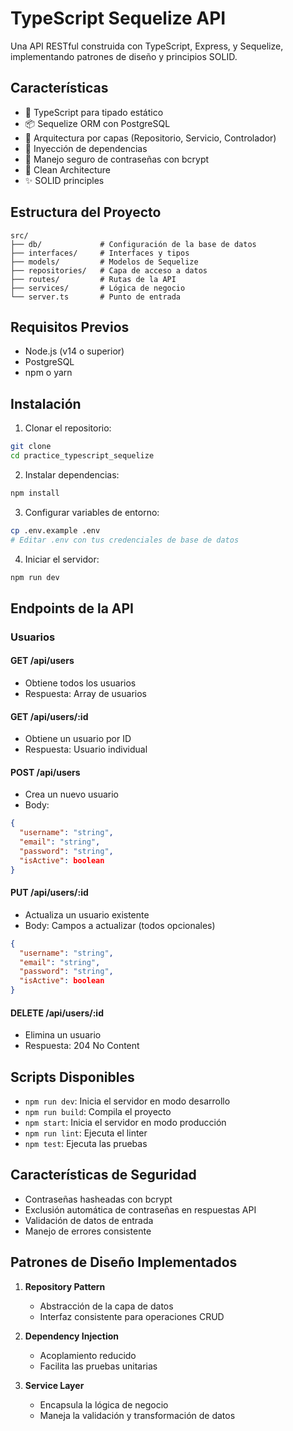 # TypeScript Sequelize API

Una API RESTful construida con TypeScript, Express, y Sequelize, implementando patrones de diseño y principios SOLID.

## Características

- 🚀 TypeScript para tipado estático
- 📦 Sequelize ORM con PostgreSQL
- 🎯 Arquitectura por capas (Repositorio, Servicio, Controlador)
- 💉 Inyección de dependencias
- 🔐 Manejo seguro de contraseñas con bcrypt
- 🎨 Clean Architecture
- ✨ SOLID principles

## Estructura del Proyecto

```
src/
├── db/             # Configuración de la base de datos
├── interfaces/     # Interfaces y tipos
├── models/         # Modelos de Sequelize
├── repositories/   # Capa de acceso a datos
├── routes/         # Rutas de la API
├── services/       # Lógica de negocio
└── server.ts       # Punto de entrada
```

## Requisitos Previos

- Node.js (v14 o superior)
- PostgreSQL
- npm o yarn

## Instalación

1. Clonar el repositorio:
```bash
git clone 
cd practice_typescript_sequelize
```

2. Instalar dependencias:
```bash
npm install
```

3. Configurar variables de entorno:
```bash
cp .env.example .env
# Editar .env con tus credenciales de base de datos
```

4. Iniciar el servidor:
```bash
npm run dev
```

## Endpoints de la API

### Usuarios

#### GET /api/users
- Obtiene todos los usuarios
- Respuesta: Array de usuarios

#### GET /api/users/:id
- Obtiene un usuario por ID
- Respuesta: Usuario individual

#### POST /api/users
- Crea un nuevo usuario
- Body:
```json
{
  "username": "string",
  "email": "string",
  "password": "string",
  "isActive": boolean
}
```

#### PUT /api/users/:id
- Actualiza un usuario existente
- Body: Campos a actualizar (todos opcionales)
```json
{
  "username": "string",
  "email": "string",
  "password": "string",
  "isActive": boolean
}
```

#### DELETE /api/users/:id
- Elimina un usuario
- Respuesta: 204 No Content

## Scripts Disponibles

- `npm run dev`: Inicia el servidor en modo desarrollo
- `npm run build`: Compila el proyecto
- `npm start`: Inicia el servidor en modo producción
- `npm run lint`: Ejecuta el linter
- `npm test`: Ejecuta las pruebas

## Características de Seguridad

- Contraseñas hasheadas con bcrypt
- Exclusión automática de contraseñas en respuestas API
- Validación de datos de entrada
- Manejo de errores consistente

## Patrones de Diseño Implementados

1. **Repository Pattern**
   - Abstracción de la capa de datos
   - Interfaz consistente para operaciones CRUD

2. **Dependency Injection**
   - Acoplamiento reducido
   - Facilita las pruebas unitarias

3. **Service Layer**
   - Encapsula la lógica de negocio
   - Maneja la validación y transformación de datos


